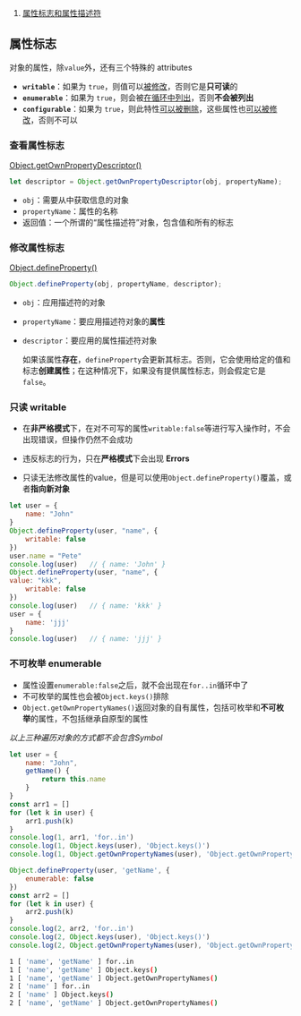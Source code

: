 1. [属性标志和属性描述符](https://zh.javascript.info/property-descriptors)

## 属性标志

对象的属性，除`value`外，还有三个特殊的 attributes
- **`writable`**：如果为 `true`，则值可以<u>被修改</u>，否则它是**只可读**的
- **`enumerable`**：如果为 `true`，则会被<u>在循环中列出</u>，否则**不会被列出**
- **`configurable`**：如果为 `true`，则此特性<u>可以被删除</u>，这些属性也<u>可以被修改</u>，否则不可以

### 查看属性标志

[Object.getOwnPropertyDescriptor()](https://developer.mozilla.org/zh/docs/Web/JavaScript/Reference/Global_Objects/Object/getOwnPropertyDescriptor) 

```js
let descriptor = Object.getOwnPropertyDescriptor(obj, propertyName);
```

- `obj`：需要从中获取信息的对象
- `propertyName`：属性的名称
- 返回值：一个所谓的“属性描述符”对象，包含值和所有的标志

### 修改属性标志

[Object.defineProperty()](https://developer.mozilla.org/zh/docs/Web/JavaScript/Reference/Global_Objects/Object/defineProperty)

```js
Object.defineProperty(obj, propertyName, descriptor);
```

- `obj`：应用描述符的对象

- `propertyName`：要应用描述符对象的**属性**

- `descriptor`：要应用的属性描述符对象

  如果该属性**存在**，`defineProperty`会更新其标志。否则，它会使用给定的值和标志**创建属性**；在这种情况下，如果没有提供属性标志，则会假定它是`false`。

### 只读 writable

- 在**非严格模式**下，在对不可写的属性`writable:false`等进行写入操作时，不会出现错误，但操作仍然不会成功

- 违反标志的行为，只在**严格模式**下会出现 **Errors**

- 只读无法修改属性的value，但是可以使用`Object.defineProperty()`覆盖，或者**指向新对象**

```js
let user = {
	name: "John"
}
Object.defineProperty(user, "name", {
	writable: false
})
user.name = "Pete"
console.log(user)	// { name: 'John' }
Object.defineProperty(user, "name", {
value: "kkk",
	writable: false
})
console.log(user)	// { name: 'kkk' }
user = {
	name: 'jjj'
}
console.log(user)	// { name: 'jjj' }
```

### 不可枚举 enumerable

- 属性设置`enumerable:false`之后，就不会出现在`for..in`循环中了
- 不可枚举的属性也会被`Object.keys()`排除
- `Object.getOwnPropertyNames()`返回对象的自有属性，包括可枚举和**不可枚举**的属性，不包括继承自原型的属性

*以上三种遍历对象的方式都不会包含Symbol*

```js
let user = {
    name: "John",
    getName() {
        return this.name
    }
}
const arr1 = []
for (let k in user) {
    arr1.push(k)
}
console.log(1, arr1, 'for..in')
console.log(1, Object.keys(user), 'Object.keys()')
console.log(1, Object.getOwnPropertyNames(user), 'Object.getOwnPropertyNames()')

Object.defineProperty(user, 'getName', {
    enumerable: false
})
const arr2 = []
for (let k in user) {
    arr2.push(k)
}
console.log(2, arr2, 'for..in')
console.log(2, Object.keys(user), 'Object.keys()')
console.log(2, Object.getOwnPropertyNames(user), 'Object.getOwnPropertyNames()')
```

```bash
1 [ 'name', 'getName' ] for..in
1 [ 'name', 'getName' ] Object.keys()
1 [ 'name', 'getName' ] Object.getOwnPropertyNames()
2 [ 'name' ] for..in
2 [ 'name' ] Object.keys()
2 [ 'name', 'getName' ] Object.getOwnPropertyNames()
```

